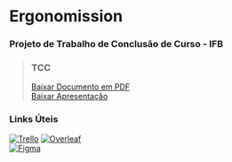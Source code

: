 # Ergonomission
### Projeto de Trabalho de Conclusão de Curso - IFB

> ### TCC
> [Baixar Documento em PDF](https://raw.githubusercontent.com/Tiagocf2/TCC-Ergo/main/PTCC/PTCC--Nikolle-de-Lacerda-e-Tiago-Civatti.pdf)  
> [Baixar Apresentação](https://raw.githubusercontent.com/Tiagocf2/TCC-Ergo/main/PTCC/PTCC--Apresentação.pdf)  

### Links Úteis
[![Trello](https://img.shields.io/badge/Trello-0052CC?logo=trello&logoColor=white&style=for-the-badge)](https://trello.com/b/i2wBoX4t/ptcc-ergonomission)
[![Overleaf](https://img.shields.io/badge/Overleaf-47A141?logo=overleaf&logoColor=white&style=for-the-badge)](https://www.overleaf.com/read/dkcwtknsnjff)  
[![Figma](https://img.shields.io/badge/-Figma-%23F24E1E?logo=figma&logoColor=white&style=for-the-badge)](https://www.figma.com/file/Xqj8VteQuDaNncudtPo5DG/TCC?node-id=0%3A1)
